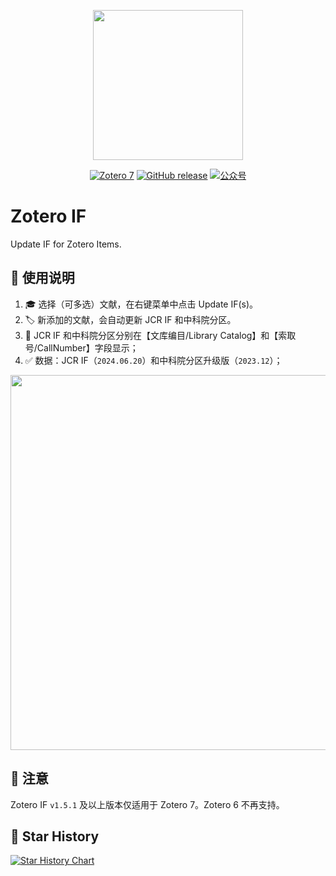 <p align="center">
  <img src="https://figurebed-iseex.oss-cn-hangzhou.aliyuncs.com/202201180906177.png" width=240 />
</p>
<p align="center">
	<a href="https://www.zotero.org"><img src="https://img.shields.io/badge/Zotero-7-green?style=flat-square&logo=zotero&logoColor=CC2936" alt="Zotero 7" /></a>
	<a href="https://github.com/qnscholar/zotero-if/releases"><img src="https://img.shields.io/github/v/release/qnscholar/zotero-if?color=blue&logo=github" alt="GitHub release" /></a>
	<a href="https://figurebed-iseex.oss-cn-hangzhou.aliyuncs.com/202201171141964.png"><img src="https://img.shields.io/badge/公众号-青柠学术-orange?logo=wechat" alt="公众号" /></a>
	
</p>

# Zotero IF

Update IF for Zotero Items.



## 🔧 使用说明


1. 🎓 选择（可多选）文献，在右键菜单中点击 Update IF(s)。
2. 🏷️ 新添加的文献，会自动更新 JCR IF 和中科院分区。
3. 📌 JCR IF 和中科院分区分别在【文库编目/Library Catalog】和【索取号/CallNumber】字段显示；
4. ✅ 数据：JCR IF（`2024.06.20`）和中科院分区升级版（`2023.12`）；


<p align="center">
  <img src="https://figurebed-iseex.oss-cn-hangzhou.aliyuncs.com/img/20240707211533.png" width=600 />
</p>

## 📌 注意

Zotero IF `v1.5.1` 及以上版本仅适用于 Zotero 7。Zotero 6 不再支持。

## 🌟 Star History

[![Star History Chart](https://api.star-history.com/svg?repos=qnscholar/zotero-if&type=Timeline)](https://star-history.com/#qnscholar/zotero-if&Timeline)
